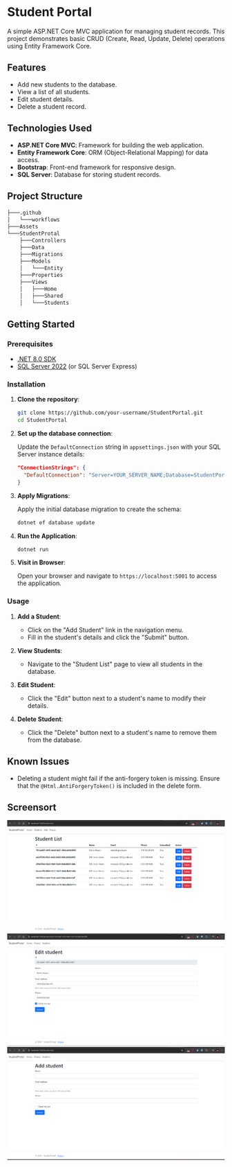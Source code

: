 
# Student Portal

A simple ASP.NET Core MVC application for managing student records. This project demonstrates basic CRUD (Create, Read, Update, Delete) operations using Entity Framework Core.

## Features

- Add new students to the database.
- View a list of all students.
- Edit student details.
- Delete a student record.

## Technologies Used

- **ASP.NET Core MVC**: Framework for building the web application.
- **Entity Framework Core**: ORM (Object-Relational Mapping) for data access.
- **Bootstrap**: Front-end framework for responsive design.
- **SQL Server**: Database for storing student records.

## Project Structure

```plaintext
├───.github
│   └───workflows
├───Assets
└───StudentProtal
    ├───Controllers
    ├───Data
    ├───Migrations
    ├───Models
    │   └───Entity
    ├───Properties
    ├───Views
    │   ├───Home
    │   ├───Shared
    │   └───Students
```

## Getting Started

### Prerequisites

- [.NET 8.0 SDK](https://dotnet.microsoft.com/download/dotnet/8.0)
- [SQL Server 2022](https://www.microsoft.com/en-us/sql-server/sql-server-downloads) (or SQL Server Express)

### Installation

1. **Clone the repository**:

   ```bash
   git clone https://github.com/your-username/StudentPortal.git
   cd StudentPortal
   ```

2. **Set up the database connection**:

   Update the `DefaultConnection` string in `appsettings.json` with your SQL Server instance details:

   ```json
   "ConnectionStrings": {
     "DefaultConnection": "Server=YOUR_SERVER_NAME;Database=StudentPortalDb;Trusted_Connection=True;MultipleActiveResultSets=true"
   }
   ```

3. **Apply Migrations**:

   Apply the initial database migration to create the schema:

   ```bash
   dotnet ef database update
   ```

4. **Run the Application**:

   ```bash
   dotnet run
   ```

5. **Visit in Browser**:

   Open your browser and navigate to `https://localhost:5001` to access the application.

### Usage

1. **Add a Student**:

   - Click on the "Add Student" link in the navigation menu.
   - Fill in the student's details and click the "Submit" button.

2. **View Students**:

   - Navigate to the "Student List" page to view all students in the database.

3. **Edit Student**:

   - Click the "Edit" button next to a student's name to modify their details.

4. **Delete Student**:

   - Click the "Delete" button next to a student's name to remove them from the database.

## Known Issues

- Deleting a student might fail if the anti-forgery token is missing. Ensure that the `@Html.AntiForgeryToken()` is included in the delete form.

## Screensort

![alt text](Assets/image.png)
![alt text](Assets/image-2.png)
![alt text](Assets/image-1.png)